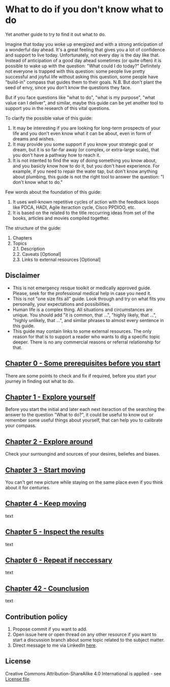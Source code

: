 # What to do if you don't know what to do
Yet another guide to try to find it out what to do.  

Imagine that today you woke up energized and with a strong anticipation of a wonderful day ahead. It's a great feeling that gives you a lot of confidence and support to live today. Unfortunately, not every day is the day like that. Instead of anticipation of a good day ahead sometimes (or quite often) it is possible to wake up with the question: "What could I do today?" Definitely not everyone is trapped with this question: some people live pretty successful and joyful life without asking this question, some people have "build-in" compass that guides them to their goals. N.B. But don't plant the seed of envy, since you don't know the questions they face.

But if you face questions like "what to do", "what is my purpose", "what value can I deliver", and similar, maybe this guide can be yet another tool to support you in the research of this vital questions. 

To clarify the possible value of this guide: 
1. It may be interesting if you are looking for long-term prospects of your life and you don't even know what it can be about, even in form of dreams and wishes.  
2. It may provide you some support if you know your strategic goal or dream, but it is so far-far away (or complex, or extra-large scale), that you don't have a pathway how to reach it. 
3. It is not intented to find the way of doing something you know about, and you basicly know how to do it, but you don't have experience. For example, if you need to repair the water tap, but don't know anything about plumbing, this guide is not the right tool to answer the question: "I don't know what to do." 

Few words about the foundation of this guide:
1. It uses well-known repetitive cycles of action with the feedback loops like PDCA, HADI, Agile iteraction cycle, Cisco PPDIOO, etc. 
2. It is based on the related to the title reccurring ideas from set of the books, articles and movies compiled together. 

The structure of the guide:
1. Chapters 
2. Topics  
    2.1. Description  
    2.2. Caveats [Optional]  
    2.3. Links to external resources [Optional]

## Disclaimer
* This is not emergency resque toolkit or medically approved guide. Please, seek for the professional medical help in case you need it. 
* This is not "one size fits all" guide. Look through and try on what fits you personally, your expectations and possibilities. 
* Human life is a complex thing. All situations and circumstances are unique. You should add "it is common, that ...", "highly likely, that ...", "highly unlikely, that ...", and similar phrases to almost every sentence in this guide. 
* This guide may contain links to some external resources. The only reason for that is to support a reader who wants to dig a specific topic deeper. There is no any commercial reasons or referral relationship for that. 

## [Chapter 0 - Some prerequisites before you start](/prerequisited.md)
There are some points to check and fix if required, before you start your journey in finding out what to do. 

## [Chapter 1 - Explore yourself](/explore_yourself.md)
Before you start the initial and later each next iteraction of the searching the answer to the question "What to do?", it could be useful to know out or remember some useful things about yourself, that can help you to calibrate your compass. 

## [Chapter 2 - Explore around](/explore_around.md)
Check your surroungind and sources of your desires, beliefes and biases.

## [Chapter 3 - Start moving](/start_moving.md)
You can't get new picture while staying on the same place even if you think about it for centuries.

## [Chapter 4 - Keep moving](/keep_moving.md)
text

## [Chapter 5 - Inspect the results](/inspect.md)
text

## [Chapter 6 - Repeat if neccessary](/repeat.md)
text

## [Chapter 42 - Counclusion](/conclusion.md)
text

## Contribution policy
1. Propose commit if you want to add. 
2. Open issue here or open thread on any other resource if you want to start a discussion branch about some topic related to the subject matter. 
3. Direct message to me via LinkedIn [here](https://www.linkedin.com/in/vl-morozov/).

## License
Creative Commons Attribution-ShareAlike 4.0 International is applied - see [License file](/license.md). 
